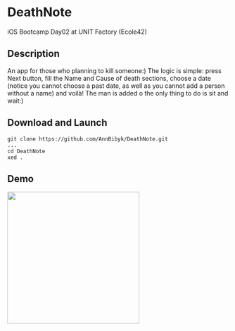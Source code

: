 # DeathNote
iOS Bootcamp Day02 at UNIT Factory (Ecole42)

## Description

An app for those who planning to kill someone:) The logic is simple: press Next button, fill the Name and Cause of death sections, choose a date (notice you cannot choose a past date, as well as you cannot add a person without a name) and voilà! 
The man is added o the only thing to do is sit and wait:)

## Download and Launch

```
git clone https://github.com/AnnBibyk/DeathNote.git
...
cd DeathNote
xed .
```

## Demo

<img src="https://media.giphy.com/media/21RwjhOOkfenUGteQz/source.gif" width="300">


